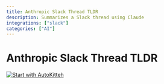 ```yaml
---
title: Anthropic Slack Thread TLDR
description: Summarizes a Slack thread using Claude
integrations: ["slack"]
categories: ["AI"]
---
```


# Anthropic Slack Thread TLDR

[![Start with AutoKitteh](https://autokitteh.com/assets/autokitteh-badge.svg)](https://app.autokitteh.cloud/template?name=anthropic_slack_thread_tldr)
